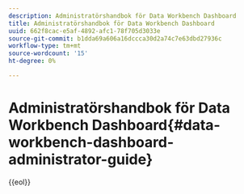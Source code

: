 ```yaml
---
description: Administratörshandbok för Data Workbench Dashboard
title: Administratörshandbok för Data Workbench Dashboard
uuid: 662f8cac-e5af-4892-afc1-78f705d3033e
source-git-commit: b1dda69a606a16dccca30d2a74c7e63dbd27936c
workflow-type: tm+mt
source-wordcount: '15'
ht-degree: 0%

---
```



# Administratörshandbok för Data Workbench Dashboard{#data-workbench-dashboard-administrator-guide}


{{eol}}
